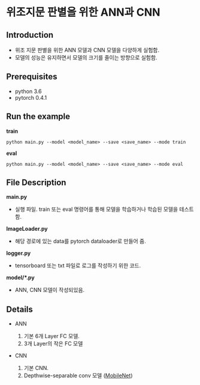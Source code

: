 # 위조지문 판별을 위한 ANN과 CNN

## Introduction
- 위조 지문 판별을 위한 ANN 모델과 CNN 모델을 다양하게 실험함.
- 모델의 성능은 유지하면서 모델의 크기를 줄이는 방향으로 실험함.

## Prerequisites
- python 3.6
- pytorch 0.4.1

## Run the example
**train**

`python main.py --model <model_name> --save <save_name> --mode train`

**eval**

`python main.py --model <model_name> --save <save_name> --mode eval`

## File Description
**main.py**
- 실행 파일. train 또는 eval 명령어를 통해 모델을 학습하거나 학습된 모델을 테스트 함.

**ImageLoader.py**
- 해당 경로에 있는 data를 pytorch dataloader로 만들어 줌.

**logger.py**
- tensorboard 또는 txt 파일로 로그를 작성하기 위한 코드.

**model/*.py**
- ANN, CNN 모델이 작성되있음.

## Details
- ANN
    1. 기본 6개 Layer FC 모델.
    2. 3개 Layer의 작은 FC 모델

- CNN
    1. 기본 CNN.
    2. Depthwise-separable conv 모델 ([MobileNet](https://arxiv.org/abs/1704.04861))
